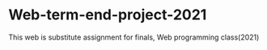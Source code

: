 # Web-term-end-project-2021
This web is substitute assignment for finals, Web programming class(2021)
